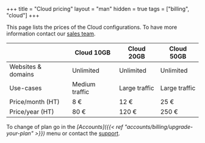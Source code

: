 +++
title = "Cloud pricing"
layout = "man"
hidden = true
tags = ["billing", "cloud"]
+++

This page lists the prices of the Cloud configurations. To have more information contact our [sales team](https://www.alwaysdata.com/en/#contact).

|                    | Cloud 10GB     | Cloud 20GB    | Cloud 50GB    |
| ------------------ | -------------- | ------------- | ------------- |
| Websites & domains | Unlimited      | Unlimited     | Unlimited     |
| Use-cases          | Medium traffic | Large traffic | Large traffic |
| Price/month (HT)   | 8 €            | 12 €          | 25 €          |
| Price/year (HT)    | 80 €           | 120 €         | 250 €         |

To change of plan go in the *[Accounts]({{< ref "accounts/billing/upgrade-your-plan" >}})* menu or contact the [support](https://admin.alwaysdata.com/support/).
